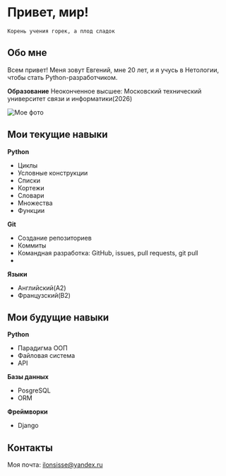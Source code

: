 # Привет, мир!
    Корень учения горек, а плод сладок
## Обо мне
Всем привет! Меня зовут Евгений, мне 20 лет, и я учусь в Нетологии, чтобы стать Python-разработчиком. 

**Образование**
Неоконченное высшее: Московский технический университет связи и информатики(2026)

![Мое фото](https://disk.yandex.ru/i/VCISzW0sKvSEbQ)

## Мои текущие навыки

**Python**
- Циклы
- Условные конструкции
- Списки
- Кортежи
- Словари
- Множества
- Функции
  
**Git**
  - Создание репозиториев
  - Коммиты
  - Командная разработка: GitHub, issues, pull requests, git pull
  - 
**Языки**
- Английский(A2)
- Французский(B2)


## Мои будущие навыки

**Python**
- Парадигма ООП
- Файловая система
- API 
  
**Базы данных**
- PosgreSQL
- ORM

**Фреймворки**
- Django 

## Контакты

Моя почта: [ilonsisse@yandex.ru](mailto:ilonsisse@yandex.ru)